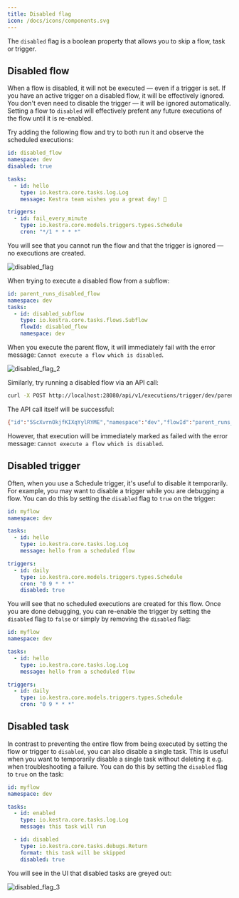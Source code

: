 ```yaml
---
title: Disabled flag
icon: /docs/icons/components.svg
---
```


The `disabled` flag is a boolean property that allows you to skip a flow, task or trigger.

## Disabled flow

When a flow is disabled, it will not be executed — even if a trigger is set. If you have an active trigger on a disabled flow, it will be effectively ignored. You don't even need to disable the trigger — it will be ignored automatically. Setting a flow to `disabled` will effectively prefent any future executions of the flow until it is re-enabled.

Try adding the following flow and try to both run it and observe the scheduled executions:

```yaml
id: disabled_flow
namespace: dev
disabled: true

tasks:
  - id: hello
    type: io.kestra.core.tasks.log.Log
    message: Kestra team wishes you a great day! 👋

triggers:
  - id: fail_every_minute
    type: io.kestra.core.models.triggers.types.Schedule
    cron: "*/1 * * * *"
```

You will see that you cannot run the flow and that the trigger is ignored — no executions are created.

![disabled_flag](/docs/concepts/disabled_flag_1.png)

When trying to execute a disabled flow from a subflow:

```yaml
id: parent_runs_disabled_flow
namespace: dev
tasks:
  - id: disabled_subflow
    type: io.kestra.core.tasks.flows.Subflow
    flowId: disabled_flow
    namespace: dev
```

When you execute the parent flow, it will immediately fail with the error message: `Cannot execute a flow which is disabled`.

![disabled_flag_2](/docs/concepts/disabled_flag_2.png)

Similarly, try running a disabled flow via an API call:

```bash
curl -X POST http://localhost:28080/api/v1/executions/trigger/dev/parent_runs_disabled_flow
```

The API call itself will be successful:

```bash
{"id":"5ScXvrnOkjfKIXqYylRYME","namespace":"dev","flowId":"parent_runs_disabled_flow","flowRevision":1,"state":{"current":"CREATED","histories":[{"state":"CREATED","date":"2024-01-19T20:38:48.474047013Z"}],"duration":"PT0.011094958S","startDate":"2024-01-19T20:38:48.474047013Z"},"originalId":"5ScXvrnOkjfKIXqYylRYME"}%
```

However, that execution will be immediately marked as failed with the error message: `Cannot execute a flow which is disabled`.

## Disabled trigger

Often, when you use a Schedule trigger, it's useful to disable it temporarily. For example, you may want to disable a trigger while you are debugging a flow. You can do this by setting the `disabled` flag to `true` on the trigger:

```yaml
id: myflow
namespace: dev

tasks:
  - id: hello
    type: io.kestra.core.tasks.log.Log
    message: hello from a scheduled flow

triggers:
  - id: daily
    type: io.kestra.core.models.triggers.types.Schedule
    cron: "0 9 * * *"
    disabled: true
```

You will see that no scheduled executions are created for this flow. Once you are done debugging, you can re-enable the trigger by setting the `disabled` flag to `false` or simply by removing the `disabled` flag:

```yaml
id: myflow
namespace: dev

tasks:
  - id: hello
    type: io.kestra.core.tasks.log.Log
    message: hello from a scheduled flow

triggers:
  - id: daily
    type: io.kestra.core.models.triggers.types.Schedule
    cron: "0 9 * * *"
```

## Disabled task

In contrast to preventing the entire flow from being executed by setting the flow or trigger to `disabled`, you can also disable a single task. This is useful when you want to temporarily disable a single task without deleting it e.g. when troubleshooting a failure. You can do this by setting the `disabled` flag to `true` on the task:

```yaml
id: myflow
namespace: dev

tasks:
  - id: enabled
    type: io.kestra.core.tasks.log.Log
    message: this task will run

  - id: disabled
    type: io.kestra.core.tasks.debugs.Return
    format: this task will be skipped
    disabled: true
```

You will see in the UI that disabled tasks are greyed out:

![disabled_flag_3](/docs/concepts/disabled_flag_3.png)


